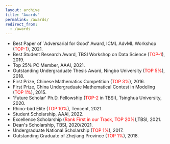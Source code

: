 ```yaml
---
layout: archive
title: "Awards"
permalink: /awards/
redirect_from:
  - /awards
---
```




* Best Paper of `Adversarial for Good' Award, ICML AdvML Workshop (<font color='red'>TOP-1</font>), 2021.
* Best Student Research Award, TBSI Workshop on Data Science (<font color='red'>TOP-1</font>), 2019.
* Top 25% PC Member, AAAI, 2021. 
* Outstanding Undergraduate Thesis Award, Ningbo University (<font color='red'>TOP 5%</font>), 2018.
* First Prize, Chinese Mathematics Competition (<font color='red'>TOP 3%</font>), 2016.
* First Prize, China Undergraduate Mathematical Contest in Modeling (<font color='red'>TOP 1%</font>), 2015.
* 'Future Scholar' Ph.D. Fellowship (<font color='red'>TOP-2</font> in TBSI), Tsinghua University, 2020.
* Rhino-bird Elite (<font color='red'>TOP 10%</font>), Tencent, 2021.
* Student Scholarship, AAAI, 2022.
* Excellence Scholarship (<font color='red'>Rank First in our Track, TOP 20%</font>),TBSI, 2021.
* Dean's Scholarship, TBSI, 2020/2021.
* Undergraduate National Scholarship (<font color='red'>TOP 1%</font>), 2017.
* Outstanding Graduate of Zhejiang Province (<font color='red'>TOP 1%</font>), 2018.





